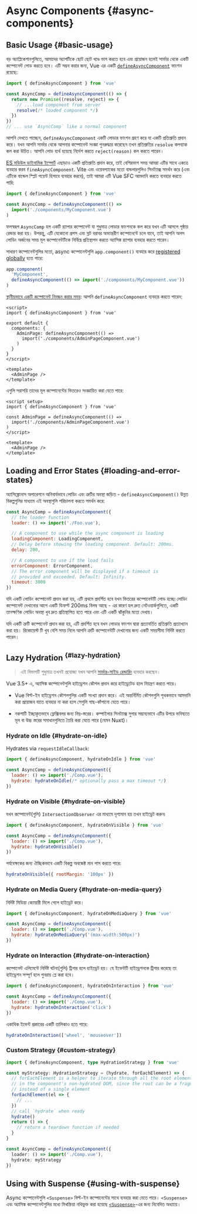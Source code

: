 # Async Components {#async-components}

## Basic Usage {#basic-usage}

বড় অ্যাপ্লিকেশানগুলিতে, আমাদের অ্যাপটিকে ছোট ছোট খণ্ডে ভাগ করতে হবে এবং প্রয়োজন হলেই সার্ভার থেকে একটি কম্পোনেন্ট লোড করতে হবে। এটি সম্ভব করার জন্য, Vue এর একটি [`defineAsyncComponent`](/api/general#defineasynccomponent) ফাংশন রয়েছে:

```js
import { defineAsyncComponent } from 'vue'

const AsyncComp = defineAsyncComponent(() => {
  return new Promise((resolve, reject) => {
    // ...load component from server
    resolve(/* loaded component */)
  })
})
// ... use `AsyncComp` like a normal component
```

আপনি দেখতে পাচ্ছেন, `defineAsyncComponent` একটি লোডার ফাংশন গ্রহণ করে যা একটি প্রতিশ্রুতি প্রদান করে। যখন আপনি সার্ভার থেকে আপনার কম্পোনেন্ট সংজ্ঞা পুনরুদ্ধার করেছেন তখন প্রতিশ্রুতির `resolve` কলব্যাক কল করা উচিত। আপনি লোড ব্যর্থ হয়েছে নির্দেশ করতে `reject(reason)` কল করতে পারেন।

[ES মডিউল ডাইনামিক ইম্পোর্ট](https://developer.mozilla.org/en-US/docs/Web/JavaScript/Reference/Operators/import) এছাড়াও একটি প্রতিশ্রুতি প্রদান করে, তাই বেশিরভাগ সময় আমরা এটির সাথে একত্রে ব্যবহার করব `fineAsyncComponent`. Vite এবং ওয়েবপ্যাকের মতো বান্ডলারগুলিও সিনট্যাক্স সমর্থন করে (এবং এটিকে বান্ডেল স্প্লিট পয়েন্ট হিসাবে ব্যবহার করবে), তাই আমরা এটি Vue SFC আমদানি করতে ব্যবহার করতে পারি:

```js
import { defineAsyncComponent } from 'vue'

const AsyncComp = defineAsyncComponent(() =>
  import('./components/MyComponent.vue')
)
```

ফলস্বরূপ `AsyncComp` হল একটি র‍্যাপার কম্পোনেন্ট যা শুধুমাত্র লোডার ফাংশনকে কল করে যখন এটি আসলে পৃষ্ঠায় রেন্ডার করা হয়। উপরন্তু, এটি যেকোনো প্রপস এবং স্লট বরাবর অভ্যন্তরীণ কম্পোনেন্টে চলে যাবে, তাই আপনি অলস লোডিং অর্জনের সময় মূল কম্পোনেন্টটিকে নির্বিঘ্নে প্রতিস্থাপন করতে অ্যাসিঙ্ক র‍্যাপার ব্যবহার করতে পারেন।

সাধারণ কম্পোনেন্টগুলির মতো, async কম্পোনেন্টগুলি `app.component()` ব্যবহার করে [registered globally](/guide/components/registration#global-registration) হতে পারে:

```js
app.component(
  'MyComponent',
  defineAsyncComponent(() => import('./components/MyComponent.vue'))
)
```

<div class="options-api">

[স্থানীয়ভাবে একটি কম্পোনেন্ট নিবন্ধন করার সময়](/guide/components/registration#local-registration): আপনি `defineAsyncComponent` ব্যবহার করতে পারেন:

```vue
<script>
import { defineAsyncComponent } from 'vue'

export default {
  components: {
    AdminPage: defineAsyncComponent(() =>
      import('./components/AdminPageComponent.vue')
    )
  }
}
</script>

<template>
  <AdminPage />
</template>
```

</div>

<div class="composition-api">

এগুলি সরাসরি তাদের মূল কম্পোনেন্টের ভিতরেও সংজ্ঞায়িত করা যেতে পারে:

```vue
<script setup>
import { defineAsyncComponent } from 'vue'

const AdminPage = defineAsyncComponent(() =>
  import('./components/AdminPageComponent.vue')
)
</script>

<template>
  <AdminPage />
</template>
```

</div>

## Loading and Error States {#loading-and-error-states}

অ্যাসিঙ্ক্রোনাস অপারেশনে অনিবার্যভাবে লোডিং এবং ত্রুটির অবস্থা জড়িত - `defineAsyncComponent()` উন্নত বিকল্পগুলির মাধ্যমে এই অবস্থাগুলি পরিচালনা করতে সমর্থন করে:

```js
const AsyncComp = defineAsyncComponent({
  // the loader function
  loader: () => import('./Foo.vue'),

  // A component to use while the async component is loading
  loadingComponent: LoadingComponent,
  // Delay before showing the loading component. Default: 200ms.
  delay: 200,

  // A component to use if the load fails
  errorComponent: ErrorComponent,
  // The error component will be displayed if a timeout is
  // provided and exceeded. Default: Infinity.
  timeout: 3000
})
```

যদি একটি লোডিং কম্পোনেন্ট প্রদান করা হয়, এটি প্রথমে প্রদর্শিত হবে যখন ভিতরের কম্পোনেন্টটি লোড হচ্ছে৷ লোডিং কম্পোনেন্ট দেখানোর আগে একটি ডিফল্ট 200ms বিলম্ব আছে - এর কারণ হল দ্রুত নেটওয়ার্কগুলিতে, একটি তাত্ক্ষণিক লোডিং অবস্থা খুব দ্রুত প্রতিস্থাপিত হতে পারে এবং এটি একটি ঝাঁকুনির মতো দেখায়।

যদি একটি ত্রুটি কম্পোনেন্ট প্রদান করা হয়, এটি প্রদর্শিত হবে যখন লোডার ফাংশন দ্বারা প্রত্যাবর্তিত প্রতিশ্রুতি প্রত্যাখ্যান করা হয়। রিকোয়েস্ট টি খুব বেশি সময় নিলে আপনি ত্রুটি কম্পোনেন্টটি দেখানোর জন্য একটি সময়সীমা নির্দিষ্ট করতে পারেন।

## Lazy Hydration <sup class="vt-badge" data-text="3.5+" /> {#lazy-hydration}

> এই বিভাগটি শুধুমাত্র তখনই প্রযোজ্য যখন আপনি [সার্ভার-সাইড রেন্ডারিং](/guide/scaling-up/ssr) ব্যবহার করছেন।

Vue 3.5+ এ, অ্যাসিঙ্ক কম্পোনেন্টগুলি হাইড্রেশন কৌশল প্রদান করে হাইড্রেটেড হলে নিয়ন্ত্রণ করতে পারে।

- Vue বিল্ট-ইন হাইড্রেশন কৌশলগুলির একটি সংখ্যা প্রদান করে। এই অন্তর্নির্মিত কৌশলগুলি পৃথকভাবে আমদানি করা প্রয়োজন যাতে ব্যবহার না করা হলে সেগুলি গাছ-কাঁপানো যেতে পারে।

- নকশাটি ইচ্ছাকৃতভাবে ফ্লেক্সিবলর জন্য নিম্ন-স্তরের। কম্পাইলার সিনট্যাক্স সুগার সম্ভাব্যভাবে এটির উপরে ভবিষ্যতে মূল বা উচ্চ স্তরের সমাধানগুলিতে তৈরি করা যেতে পারে (যেমন Nuxt)।

### Hydrate on Idle {#hydrate-on-idle}

Hydrates via `requestIdleCallback`:

```js
import { defineAsyncComponent, hydrateOnIdle } from 'vue'

const AsyncComp = defineAsyncComponent({
  loader: () => import('./Comp.vue'),
  hydrate: hydrateOnIdle(/* optionally pass a max timeout */)
})
```

### Hydrate on Visible {#hydrate-on-visible}

যখন কম্পোনেন্ট(গুলি) `IntersectionObserver` এর মাধ্যমে দৃশ্যমান হয় তখন হাইড্রেট করুন৷

```js
import { defineAsyncComponent, hydrateOnVisible } from 'vue'

const AsyncComp = defineAsyncComponent({
  loader: () => import('./Comp.vue'),
  hydrate: hydrateOnVisible()
})
```

পর্যবেক্ষকের জন্য ঐচ্ছিকভাবে একটি বিকল্প অবজেক্ট মান পাস করতে পারে:

```js
hydrateOnVisible({ rootMargin: '100px' })
```

### Hydrate on Media Query {#hydrate-on-media-query}

নির্দিষ্ট মিডিয়া ক্যোয়ারী মিলে গেলে হাইড্রেট করে।

```js
import { defineAsyncComponent, hydrateOnMediaQuery } from 'vue'

const AsyncComp = defineAsyncComponent({
  loader: () => import('./Comp.vue'),
  hydrate: hydrateOnMediaQuery('(max-width:500px)')
})
```

### Hydrate on Interaction {#hydrate-on-interaction}

কম্পোনেন্ট এলিমেন্টে নির্দিষ্ট ঘটনা(গুলি) ট্রিগার হলে হাইড্রেট হয়। যে ইভেন্টটি হাইড্রেশনকে ট্রিগার করেছে তা হাইড্রেশন সম্পূর্ণ হলে পুনরায় প্লে করা হবে।

```js
import { defineAsyncComponent, hydrateOnInteraction } from 'vue'

const AsyncComp = defineAsyncComponent({
  loader: () => import('./Comp.vue'),
  hydrate: hydrateOnInteraction('click')
})
```

একাধিক ইভেন্ট প্রকারের একটি তালিকাও হতে পারে:

```js
hydrateOnInteraction(['wheel', 'mouseover'])
```

### Custom Strategy {#custom-strategy}

```ts
import { defineAsyncComponent, type HydrationStrategy } from 'vue'

const myStrategy: HydrationStrategy = (hydrate, forEachElement) => {
  // forEachElement is a helper to iterate through all the root elements
  // in the component's non-hydrated DOM, since the root can be a fragment
  // instead of a single element
  forEachElement(el => {
    // ...
  })
  // call `hydrate` when ready
  hydrate()
  return () => {
    // return a teardown function if needed
  }
}

const AsyncComp = defineAsyncComponent({
  loader: () => import('./Comp.vue'),
  hydrate: myStrategy
})
```

## Using with Suspense {#using-with-suspense}

Async কম্পোনেন্টগুলি `<Suspense>` বিল্ট-ইন কম্পোনেন্টের সাথে ব্যবহার করা যেতে পারে। `<Suspense>` এবং অ্যাসিঙ্ক কম্পোনেন্টগুলির মধ্যে মিথস্ক্রিয়া নথিভুক্ত করা হয়েছে [`<Suspense>`](/guide/built-ins/suspense)-এর জন্য নিবেদিত অধ্যায়ে।
